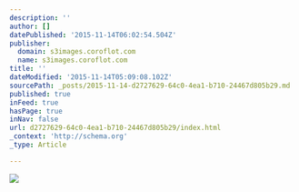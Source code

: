 ```yaml
---
description: ''
author: []
datePublished: '2015-11-14T06:02:54.504Z'
publisher:
  domain: s3images.coroflot.com
  name: s3images.coroflot.com
title: ''
dateModified: '2015-11-14T05:09:08.102Z'
sourcePath: _posts/2015-11-14-d2727629-64c0-4ea1-b710-24467d805b29.md
published: true
inFeed: true
hasPage: true
inNav: false
url: d2727629-64c0-4ea1-b710-24467d805b29/index.html
_context: 'http://schema.org'
_type: Article

---
```

![](http://s3images.coroflot.com/user_files/individual_files/original_327436_m3f8onijwb2e6anttrrfgf3uh.jpg)